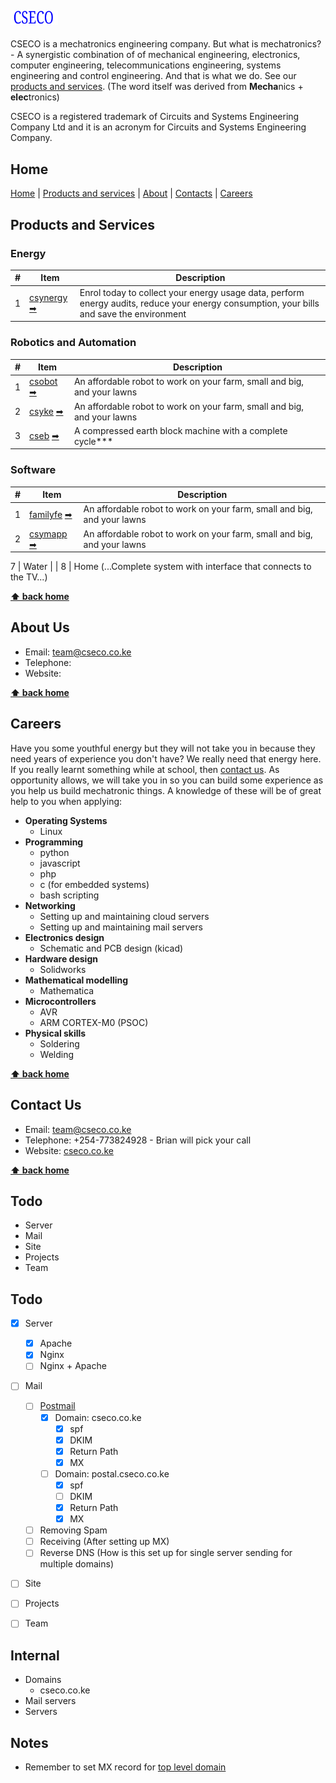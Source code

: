 ## <img src="https://github.com/cseco/cseco/blob/dev/public/images/csecologo.svg" width="15%">

CSECO is a mechatronics engineering company. But what is mechatronics? - A synergistic combination of of mechanical engineering, electronics, computer engineering, telecommunications engineering, systems engineering and control engineering. And that is what we do. See our [products and services](#products-and-services). (The word itself was derived from **Mecha**nics + **elec**tronics)

CSECO is a registered trademark of Circuits and Systems Engineering Company Ltd and it is an acronym for Circuits and Systems Engineering Company.

## Home
[Home](#home) | [Products and services](#products-and-services) | [About](#about-us) | [Contacts](#contact-us) | [Careers](#careers)

## Products and Services

### Energy
\# | Item                                                                       | Description                                                                                             
-- | -------------------------------------------------------------------------- | ----------------------------------------------------------------------------------------------------------
1  | [csynergy](#csynergy) [➡](http://www.cseco.co.ke#csynergy)    | Enrol today to collect your energy usage data, perform energy audits, reduce your energy consumption, your bills and save the environment 

### Robotics and Automation
\# | Item                                                                       | Description                                                                                             
-- | -------------------------------------------------------------------------- | ----------------------------------------------------------------------------------------------------------
1  | [csobot](#csobot) [➡](http://www.cseco.co.ke#csobot)    | An affordable robot to work on your farm, small and big, and your lawns
2  | [csyke](#csyke) [➡](http://www.cseco.co.ke#csyke)    | An affordable robot to work on your farm, small and big, and your lawns
3  | [cseb](#cseb) [➡](http://www.cseco.co.ke#cseb)    | A compressed earth block machine with a complete cycle***


### Software
\# | Item                                                                       | Description                                                                                             
-- | -------------------------------------------------------------------------- | ----------------------------------------------------------------------------------------------------------
1  | [familyfe](#familyfe) [➡](http://www.cseco.co.ke#familyfe)    | An affordable robot to work on your farm, small and big, and your lawns
2  | [csymapp](#csymapp) [➡](http://www.cseco.co.ke#csymapp)    | An affordable robot to work on your farm, small and big, and your lawns


7  | Water    |                         | 
8  | Home (...Complete system with interface that connects to the TV...)

**[⬆ back home](#home)**

## About Us
 - Email: team@cseco.co.ke
 - Telephone:
 - Website:

**[⬆ back home](#home)**

## Careers
Have you some youthful energy but they will not take you in because they need years of experience you don't have? We really need that energy here. If you really learnt something while at school, then [contact us](#contact-us). As opportunity allows, we will take you in so you can build some experience as you help us build mechatronic things.
A knowledge of these will be of great help to you when applying:
- **Operating Systems**
  - Linux
- **Programming**
  - python
  - javascript
  - php
  - c (for embedded systems)
  - bash scripting
- **Networking**
  - Setting up and maintaining cloud servers
  - Setting up and maintaining mail servers
- **Electronics design**
  - Schematic and PCB design (kicad)
- **Hardware design**
  - Solidworks
- **Mathematical modelling**
  - Mathematica
- **Microcontrollers**
  - AVR
  - ARM CORTEX-M0 (PSOC)
- **Physical skills**
  - Soldering
  - Welding


**[⬆ back home](#home)**

## Contact Us
 - Email: team@cseco.co.ke
 - Telephone: +254-773824928 - Brian will pick your call
 - Website: [cseco.co.ke](http://www.cseco.co.ke)

**[⬆ back home](#home)**


## Todo
 - Server
 - Mail
 - Site
 - Projects
 - Team

## Todo
- [x] Server
	- [x] Apache
	- [x] Nginx
	- [ ] Nginx + Apache
- [ ] Mail
	- [ ] [Postmail](https://github.com/atech/postal/wiki/Prerequisites)
		- [x] Domain: cseco.co.ke
			- [x] spf
			- [x] DKIM
			- [x] Return Path
			- [x] MX 
		- [ ] Domain: postal.cseco.co.ke
			- [x] spf
			- [ ] DKIM
			- [x] Return Path
			- [x] MX
	- [ ] Removing Spam
	- [ ] Receiving (After setting up MX)
	- [ ] Reverse DNS (How is this set up for single server sending for multiple domains)
- [ ] Site
- [ ] Projects
- [ ] Team


## Internal
 - Domains
 	- cseco.co.ke
 - Mail servers
 - Servers


## Notes
 - Remember to set MX record for [top level domain](https://github.com/atech/postal/issues/395)